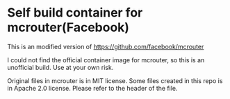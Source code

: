 # Self build container for mcrouter(Facebook)

This is an modified version of 
https://github.com/facebook/mcrouter

I could not find the official container image for mcrouter, so this is an unofficial build.
Use at your own risk.

Original files in mcrouter is in MIT license.
Some files created in this repo is in Apache 2.0 license.
Please refer to the header of the file.
